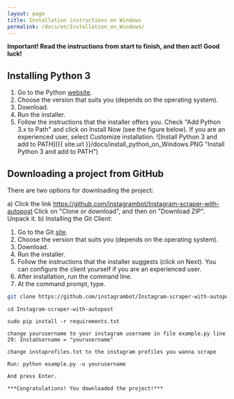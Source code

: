 ```yaml
---
layout: page
title: Installation instructions on Windows
permalink: /docs/en/Installation_on_Windows/
---
```


**Important! Read the instructions from start to finish, and then act! Good luck!**

## Installing Python 3

1. Go to the Python [website](https://www.python.org/downloads/).
2. Choose the version that suits you (depends on the operating system).
3. Download.
4. Run the installer.
5. Follow the instructions that the installer offers you. Check "Add Python 3.x to Path" and click on Install Now (see the figure below). If you are an experienced user, select Customize installation.
![Install Python 3 and add to PATH]({{ site.url }}/docs/install_python_on_Windows.PNG "Install Python 3 and add to PATH")
## Downloading a project from GitHub

There are two options for downloading the project:

a) Click the link https://github.com/instagrambot/Instagram-scraper-with-autopost Click on "Clone or download", and then on "Download ZIP". Unpack it.
b) Installing the Git Client:
1. Go to the Git [site](https://git-scm.com/downloads).
2. Choose the version that suits you (depends on the operating system).
3. Download.
4. Run the installer.
5. Follow the instructions that the installer suggests (click on Next). You can configure the client yourself if you are an experienced user.
6. After installation, run the command line.
7. At the command prompt, type.

``` bash
git clone https://github.com/instagrambot/Instagram-scraper-with-autopost --recursive
```

```
cd Instagram-scraper-with-autopost
```

```
sudo pip install -r requirements.txt
```

```
change yourusername to your instagram username in file example.py line 29: InstaUsername = "yourusername"
```

```
change instaprofiles.txt to the instagram profiles you wanna scrape
```

```
Run: python example.py -u yourusername
```

```
And press Enter.

***Congratulations! You downloaded the project!***

